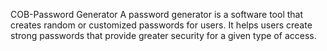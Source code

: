 COB-Password Generator
A password generator is a software tool that creates random or customized passwords for users. 
It helps users create strong passwords that provide greater security for a given type of access.
